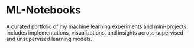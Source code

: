 # ML-Notebooks
A curated portfolio of my machine learning experiments and mini-projects. Includes implementations, visualizations, and insights across supervised and unsupervised learning models.
